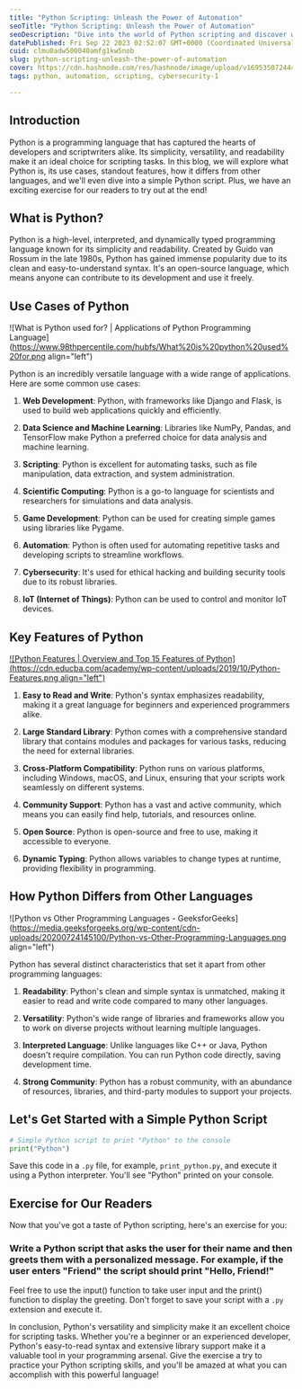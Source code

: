 ```yaml
---
title: "Python Scripting: Unleash the Power of Automation"
seoTitle: "Python Scripting: Unleash the Power of Automation"
seoDescription: "Dive into the world of Python scripting and discover why this versatile language is a favorite among developers. Explore its features, use cases."
datePublished: Fri Sep 22 2023 02:52:07 GMT+0000 (Coordinated Universal Time)
cuid: clmu0adw500040amfg1kw5nob
slug: python-scripting-unleash-the-power-of-automation
cover: https://cdn.hashnode.com/res/hashnode/image/upload/v1695350724443/711fc597-c6df-4a03-851e-3e59a13d189e.png
tags: python, automation, scripting, cybersecurity-1

---
```


## **Introduction**

Python is a programming language that has captured the hearts of developers and scriptwriters alike. Its simplicity, versatility, and readability make it an ideal choice for scripting tasks. In this blog, we will explore what Python is, its use cases, standout features, how it differs from other languages, and we'll even dive into a simple Python script. Plus, we have an exciting exercise for our readers to try out at the end!

## **What is Python?**

Python is a high-level, interpreted, and dynamically typed programming language known for its simplicity and readability. Created by Guido van Rossum in the late 1980s, Python has gained immense popularity due to its clean and easy-to-understand syntax. It's an open-source language, which means anyone can contribute to its development and use it freely.

## **Use Cases of Python**

![What is Python used for? | Applications of Python Programming Language](https://www.98thpercentile.com/hubfs/What%20is%20python%20used%20for.png align="left")

Python is an incredibly versatile language with a wide range of applications. Here are some common use cases:

1. **Web Development**: Python, with frameworks like Django and Flask, is used to build web applications quickly and efficiently.
    
2. **Data Science and Machine Learning**: Libraries like NumPy, Pandas, and TensorFlow make Python a preferred choice for data analysis and machine learning.
    
3. **Scripting**: Python is excellent for automating tasks, such as file manipulation, data extraction, and system administration.
    
4. **Scientific Computing**: Python is a go-to language for scientists and researchers for simulations and data analysis.
    
5. **Game Development**: Python can be used for creating simple games using libraries like Pygame.
    
6. **Automation**: Python is often used for automating repetitive tasks and developing scripts to streamline workflows.
    
7. **Cybersecurity**: It's used for ethical hacking and building security tools due to its robust libraries.
    
8. **IoT (Internet of Things)**: Python can be used to control and monitor IoT devices.
    

## **Key Features of Python**

[![Python Features | Overview and Top 15 Features of Python](https://cdn.educba.com/academy/wp-content/uploads/2019/10/Python-Features.png align="left")](https://www.educba.com/python-features/)

1. **Easy to Read and Write**: Python's syntax emphasizes readability, making it a great language for beginners and experienced programmers alike.
    
2. **Large Standard Library**: Python comes with a comprehensive standard library that contains modules and packages for various tasks, reducing the need for external libraries.
    
3. **Cross-Platform Compatibility**: Python runs on various platforms, including Windows, macOS, and Linux, ensuring that your scripts work seamlessly on different systems.
    
4. **Community Support**: Python has a vast and active community, which means you can easily find help, tutorials, and resources online.
    
5. **Open Source**: Python is open-source and free to use, making it accessible to everyone.
    
6. **Dynamic Typing**: Python allows variables to change types at runtime, providing flexibility in programming.
    

## **How Python Differs from Other Languages**

![Python vs Other Programming Languages - GeeksforGeeks](https://media.geeksforgeeks.org/wp-content/cdn-uploads/20200724145100/Python-vs-Other-Programming-Languages.png align="left")

Python has several distinct characteristics that set it apart from other programming languages:

1. **Readability**: Python's clean and simple syntax is unmatched, making it easier to read and write code compared to many other languages.
    
2. **Versatility**: Python's wide range of libraries and frameworks allow you to work on diverse projects without learning multiple languages.
    
3. **Interpreted Language**: Unlike languages like C++ or Java, Python doesn't require compilation. You can run Python code directly, saving development time.
    
4. **Strong Community**: Python has a robust community, with an abundance of resources, libraries, and third-party modules to support your projects.
    

## **Let's Get Started with a Simple Python Script**

```python
# Simple Python script to print "Python" to the console
print("Python")
```

Save this code in a `.py` file, for example, `print_python.py`, and execute it using a Python interpreter. You'll see "Python" printed on your console.

## **Exercise for Our Readers**

Now that you've got a taste of Python scripting, here's an exercise for you:

### Write a Python script that asks the user for their name and then greets them with a personalized message. For example, if the user enters "Friend" the script should print "Hello, Friend!"

Feel free to use the input() function to take user input and the print() function to display the greeting. Don't forget to save your script with a `.py` extension and execute it.

In conclusion, Python's versatility and simplicity make it an excellent choice for scripting tasks. Whether you're a beginner or an experienced developer, Python's easy-to-read syntax and extensive library support make it a valuable tool in your programming arsenal. Give the exercise a try to practice your Python scripting skills, and you'll be amazed at what you can accomplish with this powerful language!